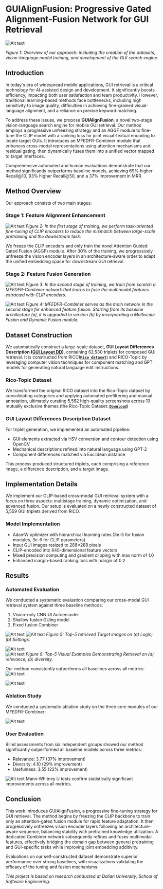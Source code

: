 # GUIAlignFusion: Progressive Gated Alignment-Fusion Network for GUI Retrieval
![Alt text](https://github.com/fangyanjia1999/-GUIAlignFusion/blob/main/Display/overall.PNG)

*Figure 1: Overview of our approach: including the creation of the datasets, vision-language model training, and development of the GUI search engine.*

## Introduction
In today's era of widespread mobile applications, GUI retrieval is a critical technology for AI-assisted design and development. It significantly boosts efficiency, impacting both user satisfaction and team productivity. However, traditional learning-based methods face bottlenecks, including high sensitivity to image quality, difficulties in achieving fine-grained visual-language alignment, and a reliance on precise keyword matching.

To address these issues, we propose **GUIAlignFusion**, a novel two-stage vision-language search engine for mobile GUI retrieval. Our method employs a progressive unfreezing strategy and an AGGF module to fine-tune the CLIP model with a ranking loss for joint visual-textual encoding to locate target GUIs. It introduces an MFEDFR-Combiner module that enhances cross-modal representations using attention mechanisms and residual gating, then dynamically fuses them into a unified vector mapped to target interfaces.

Comprehensive automated and human evaluations demonstrate that our method significantly outperforms baseline models, achieving 69% higher Recall@10, 93% higher Recall@50, and a 37% improvement in MRR.

## Method Overview
Our approach consists of two main stages:

### Stage 1: Feature Alignment Enhancement
![Alt text](https://github.com/fangyanjia1999/-GUIAlignFusion/blob/main/Display/stage1.png)
*Figure 2: In the first stage of training, we perform task-oriented fine-tuning of CLIP encoders to reduce the mismatch between large-scale pretraining and the downstream task.*

We freeze the CLIP encoders and only train the novel Attention Guided Gated Fusion (AGGF) module. After 30% of the training, we progressively unfreeze the vision encoder layers in an architecture-aware order to adapt the unified embedding space for downstream GUI retrieval.

### Stage 2: Feature Fusion Generation
![Alt text](https://github.com/fangyanjia1999/-GUIAlignFusion/blob/main/Display/stage2.jpg)
*Figure 3: In the second stage of training, we train from scratch a MFEDFR-Combiner network that learns to fuse the multimodal features extracted with CLIP encoders.*

![Alt text](https://github.com/fangyanjia1999/-GUIAlignFusion/blob/main/Display/Model2.png)
*Figure 4: MFEDFR-Combiner serves as the main network in the second stage for enhanced feature fusion. Starting from its baseline architecture (a), it is upgraded to version (b) by incorporating a Multiscale Fusion and Dynamic Fusion module.*

## Dataset Construction
We automatically construct a large-scale dataset, **GUI Layout Differences Description ([GUI Layout DD](https://drive.google.com/drive/folders/1u7xzz5H-Di9QBOy0A1-FRWRlxTrI3f1Y?usp=drive_link))**, containing 62,530 triplets for composed GUI retrieval. It is constructed from RICO(**[`Rico dataset`](http://interactionmining.org/rico)**) and RICO-Topic by leveraging computer vision techniques for component matching and GPT models for generating natural language edit instructions.

### Rico-Topic Dataset
We transformed the original RICO dataset into the Rico-Topic dataset by consolidating categories and applying automated prefiltering and manual annotation, ultimately curating 5,562 high-quality screenshots across 10 mutually exclusive themes.(the Rico-Topic Dataset: **[`Download`](https://drive.google.com/file/d/11TPlera7HjaF4O_8s0dd8OPgvfd0AeWh/view?usp=drive_link)**)

### GUI Layout Differences Description Dataset
For triplet generation, we implemented an automated pipeline:
- GUI elements extracted via HSV conversion and contour detection using OpenCV
- Mechanical descriptions refined into natural language using GPT-2
- Component differences matched via Euclidean distance

This process produced structured triplets, each comprising a reference image, a difference description, and a target image.

## Implementation Details
We implement our CLIP-based cross-modal GUI retrieval system with a focus on three aspects: multistage training, dynamic optimization, and advanced fusion. Our setup is evaluated on a newly constructed dataset of 5,559 GUI triplets derived from RICO.

### Model Implementation
- AdamW optimizer with hierarchical learning rates (3e-5 for fusion modules, 3e-6 for CLIP parameters)
- Input GUI images resized to 288×288 pixels
- CLIP-encoded into 640-dimensional feature vectors
- Mixed precision computing and gradient clipping with max norm of 1.0
- Enhanced margin-based ranking loss with margin of 0.2

## Results
### Automated Evaluation
We conducted a systematic evaluation comparing our cross-modal GUI retrieval system against three baseline methods:
1. Vision-only CNN UI Autoencoder
2. Shallow fusion GUing model
3. Fixed fusion Combiner

![Alt text](https://github.com/fangyanjia1999/-GUIAlignFusion/blob/main/Display/login.png)
![Alt text](https://github.com/fangyanjia1999/-GUIAlignFusion/blob/main/Display/setting.png)
*Figure 5: Top-5 retrieved Target images on (a) Login; (b) Settings.*

![Alt text](https://github.com/fangyanjia1999/-GUIAlignFusion/blob/main/Display/relevance.jpg)  
![Alt text](https://github.com/fangyanjia1999/-GUIAlignFusion/blob/main/Display/diversity.jpg)
*Figure 6: Top-5 Visual Examples Demonstrating Retrieval on (a) relevance; (b) diversity.*

Our method consistently outperforms all baselines across all metrics:
![Alt text](https://github.com/fangyanjia1999/-GUIAlignFusion/blob/main/Display/T1.png)

![Alt text](https://github.com/fangyanjia1999/-GUIAlignFusion/blob/main/Display/T2.png)
### Ablation Study
We conducted a systematic ablation study on the three core modules of our MFEDFR-Combiner:

![Alt text](https://github.com/fangyanjia1999/-GUIAlignFusion/blob/main/Display/T3.png)
### User Evaluation
Blind assessments from six independent groups showed our method significantly outperformed all baseline models across three metrics:
- Relevance: 3.77 (37% improvement)
- Diversity: 4.10 (29% improvement)
- Usefulness: 3.55 (22% improvement)

![Alt text](https://github.com/fangyanjia1999/-GUIAlignFusion/blob/main/Display/T4.png)
Mann-Whitney U tests confirm statistically significant improvements across all metrics.

## Conclusion
This work introduces GUIAlignFusion, a progressive fine-tuning strategy for GUI retrieval. The method begins by freezing the CLIP backbone to train only an attention-gated fusion module for rapid feature adaptation. It then progressively unfreezes vision encoder layers following an architecture-aware sequence, balancing stability with pretrained knowledge utilization. A dedicated Combiner network subsequently refines and fuses multimodal features, effectively bridging the domain gap between general pretraining and GUI-specific tasks while improving joint embedding additivity.

Evaluations on our self-constructed dataset demonstrate superior performance over strong baselines, with visualizations validating the efficacy of the tuning and fusion mechanisms.


*This project is based on research conducted at Dalian University, School of Software Engineering.*
